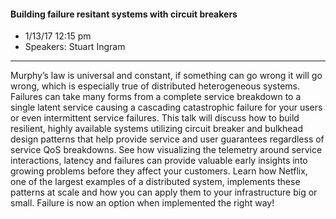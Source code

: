 #### Building failure resitant systems with circuit breakers 
* 1/13/17 12:15 pm
* Speakers: Stuart Ingram
 
---
Murphy’s law is universal and constant, if something can go wrong it will go wrong, which is especially true of distributed heterogeneous systems. Failures can take many forms from a complete service breakdown to a single latent service causing a cascading catastrophic failure for your users or even intermittent service failures. This talk will discuss how to build resilient, highly available systems utilizing circuit breaker and bulkhead design patterns that help provide service and user guarantees regardless of service QoS breakdowns. See how visualizing the telemetry around service interactions, latency and failures can provide valuable early insights into growing problems before they affect your customers. Learn how Netflix, one of the largest examples of a distributed system, implements these patterns at scale and how you can apply them to your infrastructure big or small. Failure is now an option when implemented the right way!
